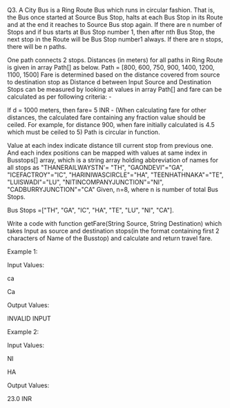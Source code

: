 Q3. A City Bus is a Ring Route Bus which runs in circular fashion. That is, the Bus once started at Source Bus Stop, halts at each Bus Stop in its Route and at the end it reaches to Source Bus stop again. If there are n number of Stops and if bus starts at Bus Stop number 1, then after nth Bus Stop, the next stop in the Route will be Bus Stop number1 always. If there are n stops, there will be n paths. 

One path connects 2 stops. Distances (in meters) for all paths in Ring Route is given in array Path[] as below. Path = [800, 600, 750, 900, 1400, 1200, 1100, 1500] Fare is determined based on the distance covered from source to destination stop as Distance d between Input Source and Destination Stops can be measured by looking at values in array Path[] and fare can be calculated as per following criteria: - 

If d = 1000 meters, then fare= 5 INR - (When calculating fare for other distances, the calculated fare containing any fraction value should be ceiled. For example, for distance 900, when fare initially calculated is 4.5 which must be ceiled to 5) Path is circular in function. 

Value at each index indicate distance till current stop from previous one. And each index positions can be mapped with values at same index in Busstops[] array, which is a string array holding abbreviation of names for all stops as "THANERAILWAYSTN'= "TH", "GAONDEVI"="GA", "ICEFACTROY"="IC", "HARINIWASCIRCLE"="HA", "TEENHATHNAKA"="TE", "LUISWADI"="LU", "NITINCOMPANYJUNCTION"="NI", "CADBURRYJUNCTION"="CA"
Given, n=8, where n is number of total Bus Stops. 

Bus Stops =["TH", "GA", "IC", "HA", "TE", "LU", "NI", "CA"]. 

Write a code with function getFare(String Source, String Destination) which takes Input as source and destination stops(in the format containing first 2 characters of Name of the Busstop) and calculate and return travel fare.


Example 1:

Input Values:

са

Ca

Output Values:

INVALID INPUT

Example 2:

Input Values:

NI

HA

Output Values:

23.0 INR
